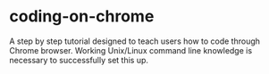 # coding-on-chrome
A step by step tutorial designed to teach users how to code through Chrome browser. Working Unix/Linux command line knowledge is necessary to successfully set this up.
